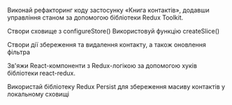 Виконай рефакторинг коду застосунку «Книга контактів», додавши управління станом
за допомогою бібліотеки Redux Toolkit.

Створи сховище з configureStore() Використовуй функцію createSlice()

Створи дії збереження та видалення контакту, а також оновлення фільтра

Зв'яжи React-компоненти з Redux-логікою за допомогою хуків бібліотеки
react-redux.

Використай бібліотеку Redux Persist для збереження масиву контактів у локальному
сховищі

